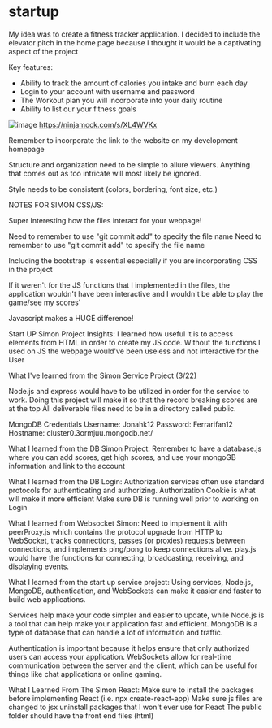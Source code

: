 # startup
My idea was to create a fitness tracker application. I decided to include the elevator pitch in the home page because I thought it would be a captivating aspect of the project

Key features: 
  - Ability to track the amount of calories you intake and burn each day
  - Login to your account with username and password
  - The Workout plan you will incorporate into your daily routine
  - Ability to list our your fitness goals

![image](https://user-images.githubusercontent.com/101172114/215017870-f5089c23-8ccc-47ae-9d12-81a4b1f1105e.png)
https://ninjamock.com/s/XL4WVKx

Remember to incorporate the link to the website on my development homepage

Structure and organization need to be simple to allure viewers. Anything that comes out as too intricate will most likely be ignored.

Style needs to be consistent (colors, bordering, font size, etc.)

NOTES FOR SIMON CSS/JS:

Super Interesting how the files interact for your webpage!

Need to remember to use "git commit add" to specify the file name
Need to remember to use "git commit add" to specify the file name

Including the bootstrap is essential especially if you are incorporating CSS in the project

If it weren't for the JS functions that I implemented in the files, the application wouldn't have been interactive and I wouldn't be able to play the game/see my scores'

Javascript makes a HUGE difference!

Start UP Simon Project Insights:
I learned how useful it is to access elements from HTML in order to create my JS code. 
Without the functions I used on JS the webpage would've been useless and not interactive for the User

What I've learned from the Simon Service Project (3/22)

Node.js and express would have to be utilized in order for the service to work.
Doing this project will make it so that the record breaking scores are at the top
All deliverable files need to be in a directory called public.

MongoDB Credentials
Username: Jonahk12
Password: Ferrarifan12
Hostname: cluster0.3ormjuu.mongodb.net/

What I learned from the DB Simon Project:
Remember to have a database.js where you can add scores, get high scores, and use your mongoGB information and link to the account

What I learned from the DB Login:
Authorization services often use standard protocols for authenticating and authorizing. 
Authorization Cookie is what will make it more efficient
Make sure DB is running well prior to working on Login

What I learned from Websocket Simon:
Need to implement it with peerProxy.js which contains the protocol upgrade from HTTP to WebSocket, tracks connections, passes (or proxies) requests between connections, and implements ping/pong to keep connections alive.
play.js would have the functions for connecting, broadcasting, receiving, and displaying events.

What I learned from the start up service project: Using services, Node.js, MongoDB, authentication, and WebSockets can make it easier and faster to build web applications.

Services help make your code simpler and easier to update, while Node.js is a tool that can help make your application fast and efficient. MongoDB is a type of database that can handle a lot of information and traffic.

Authentication is important because it helps ensure that only authorized users can access your application. WebSockets allow for real-time communication between the server and the client, which can be useful for things like chat applications or online gaming.

What I Learned From The Simon React:
Make sure to install the packages before implementing React (i.e. npx create-react-app)
Make sure js files are changed to jsx
uninstall packages that I won't ever use for React
The public folder should have the front end files (html)

